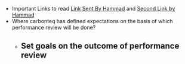 - Important Links to read [Link Sent By Hammad](https://blog.pragmaticengineer.com/performance-reviews-for-software-engineers/) and [Second Link by Hammad](https://railsware.com/blog/engineering-performance-review/)
- Where carbonteq has defined expectations on the basis of which performance review will be done?
	- Set goals on the outcome of performance review
		-